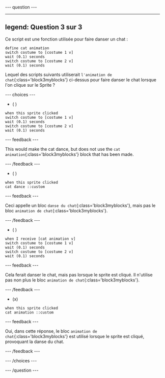 
--- question ---

---
legend: Question 3 sur 3
---

Ce script est une fonction utilisée pour faire danser un chat :

```blocks3
define cat animation
switch costume to [costume 1 v]
wait (0.1) seconds
switch costume to [costume 2 v]
wait (0.1) seconds
```

Lequel des scripts suivants utiliserait `l'animation de chat`{:class='block3myblocks'} ci-dessus pour faire danser le chat lorsque l'on clique sur le Sprite ?

--- choices ---

- ( )

```blocks3
when this sprite clicked
switch costume to [costume 1 v]
wait (0.1) seconds
switch costume to [costume 2 v]
wait (0.1) seconds
```

  --- feedback ---

  This would make the cat dance, but does not use the `cat animation`{:class='block3myblocks'} block that has been made.

  --- /feedback ---

- ( )

```blocks3
when this sprite clicked
cat dance ::custom
```

  --- feedback ---

  Ceci appelle un bloc `danse du chat`{:class='block3myblocks'}, mais pas le bloc `animation de chat`{:class='block3myblocks'}.

  --- /feedback ---

- ( )

```blocks3
when I receive [cat animation v]
switch costume to [costume 1 v]
wait (0.1) seconds
switch costume to [costume 2 v]
wait (0.1) seconds
```

  --- feedback ---

  Cela ferait danser le chat, mais pas lorsque le sprite est cliqué. Il n'utilise pas non plus le bloc `animation de chat`{:class='block3myblocks'}.

  --- /feedback ---

- (x)

```blocks3
when this sprite clicked
cat animation ::custom
```

  --- feedback ---

Oui, dans cette réponse, le bloc `animation de chat`{:class='block3myblocks'} est utilisé lorsque le sprite est cliqué, provoquant la danse du chat.

  --- /feedback ---

--- /choices ---

--- /question ---
